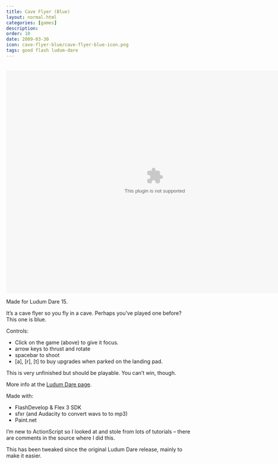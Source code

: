 ```yaml
---
title: Cave Flyer (Blue)
layout: normal.html
categories: [games]
description: 
order: 10
date: 2009-03-30
icon: cave-flyer-blue/cave-flyer-blue-icon.png
tags: good flash ludum-dare
---
```


<object height="600" width="800"><br>
<embed src="ld15caverns.swf" height="600" width="800"></object>

Made for Ludum Dare 15.

It’s a cave flyer so you fly in a cave. Perhaps you’ve played one before? This one is blue.

Controls:

* Click on the game (above) to give it focus.
* arrow keys to thrust and rotate
* spacebar to shoot
* [a], [r], [t] to buy upgrades when parked on the landing pad.

This is very unfinished but should be playable. You can’t win, 
though.

More info at the [Ludum Dare page](http://ludumdare.com/compo/ludum-dare-15/?action=preview&uid=1113).

Made with:

* FlashDevelop &amp; Flex 3 SDK<br>
* sfxr (and Audacity to convert wavs to to mp3)<br>
* Paint.net

I’m new to ActionScript so I looked at and stole from lots of 
tutorials – there are comments in the source where I did this.

This has been tweaked since the original Ludum Dare release, mainly to make it easier.
